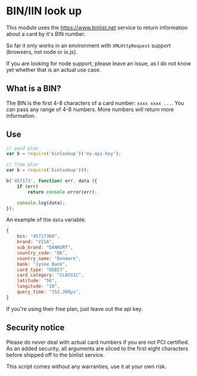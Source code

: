 # BIN/IIN look up

This module uses the https://www.binlist.net service to return information
about a card by it's BIN number.

So far it only works in an environment with `XMLHttpRequest` support
(browsers, not node or io.js).

If you are looking for node support, please leave an issue, as I do not know
yet whether that is an actual use case.

## What is a BIN?

The BIN is the first 4-8 characters of a card number: `xxxx xxxx ...`. You can
pass any range of 4-8 numbers. More numbers will return more information.

## Use

```js
// paid plan
var b = require('binlookup')('my-api-key');

// free plan
var b = require('binlookup')();

b('457173', function( err, data ){
	if (err)
		return console.error(err);

	console.log(data);
});
```

An example of the `data` variable:

```js
{
	bin: "45717360",
	brand: "VISA",
	sub_brand: "DANKORT",
	country_code: "DK",
	country_name: "Denmark",
	bank: "Jyske Bank",
	card_type: "DEBIT",
	card_category: "CLASSIC",
	latitude: "56",
	longitude: "10",
	query_time: "352.309µs",
}
```

If you're using their free plan, just leave out the api key.

## Security notice

Please do *never* deal with actual card numbers if you are not PCI certified.
As an added security, all arguments are sliced to the first eight characters
before shipped off to the binlist service.

This script comes without any warranties, use it at your own risk.
